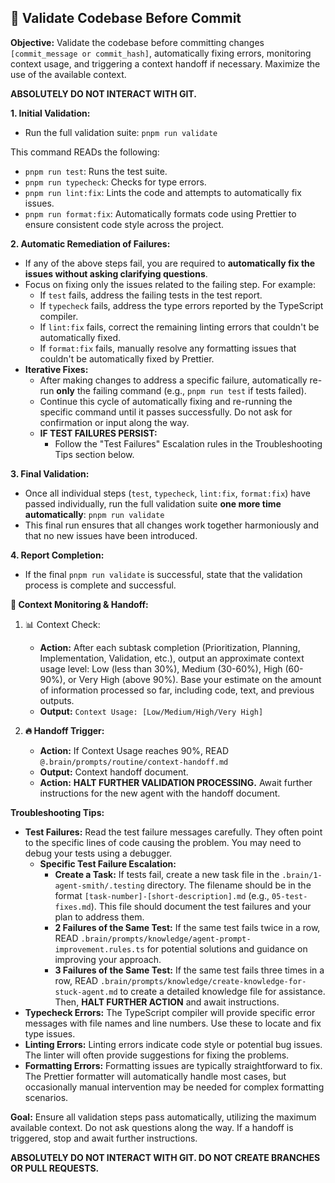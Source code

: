 ## 🔬 Validate Codebase Before Commit

**Objective:** Validate the codebase before committing changes `[commit_message or commit_hash]`, automatically fixing errors, monitoring context usage, and triggering a context handoff if necessary. Maximize the use of the available context.

**ABSOLUTELY DO NOT INTERACT WITH GIT.**

**1. Initial Validation:**

*   Run the full validation suite: `pnpm run validate`

This command READs the following:

*   `pnpm run test`: Runs the test suite.
*   `pnpm run typecheck`: Checks for type errors.
*   `pnpm run lint:fix`: Lints the code and attempts to automatically fix issues.
*   `pnpm run format:fix`: Automatically formats code using Prettier to ensure consistent code style across the project.

**2. Automatic Remediation of Failures:**

*   If any of the above steps fail, you are required to **automatically fix the issues without asking clarifying questions**.
*   Focus on fixing only the issues related to the failing step. For example:
    *   If `test` fails, address the failing tests in the test report.
    *   If `typecheck` fails, address the type errors reported by the TypeScript compiler.
    *   If `lint:fix` fails, correct the remaining linting errors that couldn't be automatically fixed.
    *   If `format:fix` fails, manually resolve any formatting issues that couldn't be automatically fixed by Prettier.
*   **Iterative Fixes:**
    *   After making changes to address a specific failure, automatically re-run **only** the failing command (e.g., `pnpm run test` if tests failed).
    *   Continue this cycle of automatically fixing and re-running the specific command until it passes successfully. Do not ask for confirmation or input along the way.
    *   **IF TEST FAILURES PERSIST:**
        *   Follow the "Test Failures" Escalation rules in the Troubleshooting Tips section below.

**3. Final Validation:**

*   Once all individual steps (`test`, `typecheck`, `lint:fix`, `format:fix`) have passed individually, run the full validation suite **one more time automatically**: `pnpm run validate`
*   This final run ensures that all changes work together harmoniously and that no new issues have been introduced.

**4. Report Completion:**

*   If the final `pnpm run validate` is successful, state that the validation process is complete and successful.

**🧮 Context Monitoring & Handoff:**

1.  📊 Context Check:
    *   **Action:** After each subtask completion (Prioritization, Planning, Implementation, Validation, etc.), output an approximate context usage level: Low (less than 30%), Medium (30-60%), High (60-90%), or Very High (above 90%). Base your estimate on the amount of information processed so far, including code, text, and previous outputs.
    *   **Output:** `Context Usage: [Low/Medium/High/Very High]`

2.  **🔥 Handoff Trigger:**
    *   **Action:** If Context Usage reaches 90%, READ `@.brain/prompts/routine/context-handoff.md`
    *   **Output:** Context handoff document.
    *   **Action:** **HALT FURTHER VALIDATION PROCESSING.** Await further instructions for the new agent with the handoff document.

**Troubleshooting Tips:**

*   **Test Failures:** Read the test failure messages carefully. They often point to the specific lines of code causing the problem. You may need to debug your tests using a debugger.
    *   **Specific Test Failure Escalation:**
        *   **Create a Task:** If tests fail, create a new task file in the `.brain/1-agent-smith/.testing` directory. The filename should be in the format `[task-number]-[short-description].md` (e.g., `05-test-fixes.md`). This file should document the test failures and your plan to address them.
        *   **2 Failures of the Same Test:** If the same test fails twice in a row, READ `.brain/prompts/knowledge/agent-prompt-improvement.rules.ts` for potential solutions and guidance on improving your approach.
        *   **3 Failures of the Same Test:** If the same test fails three times in a row, READ `.brain/prompts/knowledge/create-knowledge-for-stuck-agent.md` to create a detailed knowledge file for assistance. Then, **HALT FURTHER ACTION** and await instructions.
*   **Typecheck Errors:** The TypeScript compiler will provide specific error messages with file names and line numbers. Use these to locate and fix type issues.
*   **Linting Errors:** Linting errors indicate code style or potential bug issues. The linter will often provide suggestions for fixing the problems.
*   **Formatting Errors:** Formatting issues are typically straightforward to fix. The Prettier formatter will automatically handle most cases, but occasionally manual intervention may be needed for complex formatting scenarios.

**Goal:** Ensure all validation steps pass automatically, utilizing the maximum available context. Do not ask questions along the way. If a handoff is triggered, stop and await further instructions.

**ABSOLUTELY DO NOT INTERACT WITH GIT. DO NOT CREATE BRANCHES OR PULL REQUESTS.**